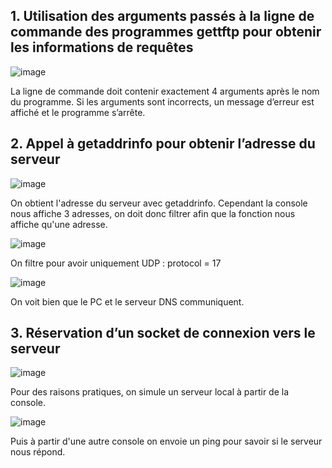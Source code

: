 ## 1. Utilisation des arguments passés à la ligne de commande des programmes gettftp pour obtenir les informations de requêtes

![image](https://github.com/user-attachments/assets/e971f6de-e0d6-4b2d-b068-f25b3430223e)

La ligne de commande doit contenir exactement 4 arguments après le nom du programme.
Si les arguments sont incorrects, un message d’erreur est affiché et le programme s’arrête.

## 2. Appel à getaddrinfo pour obtenir l’adresse du serveur 

![image](https://github.com/user-attachments/assets/f4a803d6-e27b-483c-988e-b285a9c725d5)

On obtient l'adresse du serveur avec getaddrinfo. Cependant la console nous affiche 3 adresses, on doit donc filtrer afin que la fonction nous affiche qu'une adresse.

![image](https://github.com/user-attachments/assets/e0673813-1fe9-4f9f-848a-5de7429836ef)

On filtre pour avoir uniquement UDP : protocol = 17

![image](https://github.com/user-attachments/assets/f625e399-8087-494a-82e7-14ddd7774356)

On voit bien que le PC et le serveur DNS communiquent.

## 3. Réservation d’un socket de connexion vers le serveur 

![image](https://github.com/user-attachments/assets/4259aacc-e458-4346-a628-c5d0fa41fcd7)

Pour des raisons pratiques, on simule un serveur local à partir de la console. 

![image](https://github.com/user-attachments/assets/1f98908d-7554-4e6a-9f48-d9597fe52ffa)

Puis à partir d'une autre console on envoie un ping pour savoir si le serveur nous répond. 



